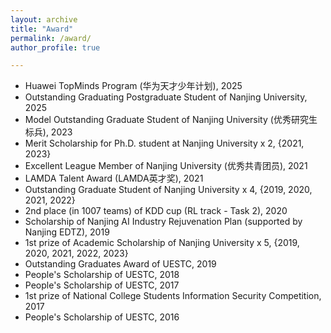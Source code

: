 ```yaml
---
layout: archive
title: "Award"
permalink: /award/
author_profile: true

---
```


- Huawei TopMinds Program (华为天才少年计划), 2025
- Outstanding Graduating Postgraduate Student of Nanjing University, 2025
- Model Outstanding Graduate Student of Nanjing University (优秀研究生标兵), 2023
- Merit Scholarship for Ph.D. student at Nanjing University x 2, {2021, 2023}
- Excellent League Member of Nanjing University (优秀共青团员), 2021
- LAMDA Talent Award (LAMDA英才奖), 2021
- Outstanding Graduate Student of Nanjing University x 4, {2019, 2020, 2021, 2022} 
- 2nd place (in 1007 teams) of KDD cup (RL track - Task 2), 2020
- Scholarship of Nanjing AI Industry Rejuvenation Plan (supported by Nanjing EDTZ), 2019
- 1st prize of Academic Scholarship of Nanjing University x 5, {2019, 2020, 2021, 2022, 2023}
- Outstanding Graduates Award of UESTC, 2019
- People's Scholarship of UESTC, 2018
- People's Scholarship of UESTC, 2017
- 1st prize of National College Students Information Security Competition, 2017
- People's Scholarship of UESTC, 2016
